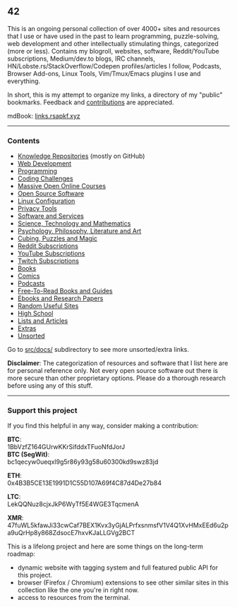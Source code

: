 ## 42

This is an ongoing personal collection of over 4000+ sites and resources that I use or have used in the past to learn programming, puzzle-solving, web development and other intellectually stimulating things, categorized (more or less). Contains my blogroll, websites, software, Reddit/YouTube subscriptions, Medium/dev.to blogs, IRC channels, HN/Lobste.rs/StackOverflow/Codepen profiles/articles I follow, Podcasts, Browser Add-ons, Linux Tools, Vim/Tmux/Emacs plugins I use and everything.

In short, this is my attempt to organize my links, a directory of my "public" bookmarks. Feedback and [contributions](CONTRIBUTING.md) are appreciated.

mdBook: [links.rsapkf.xyz](https://links.rsapkf.xyz/)

---

### Contents

- [Knowledge Repositories](src/docs/knowledge-repositories.md) (mostly on GitHub)
- [Web Development](src/docs/web-development.md)
- [Programming](src/docs/programming.md)
- [Coding Challenges](src/docs/coding-challenges.md)
- [Massive Open Online Courses](src/docs/moocs-and-courses.md)
- [Open Source Software](src/docs/open-source-software.md)
- [Linux Configuration](src/docs/linux-configuration.md)
- [Privacy Tools](src/docs/privacy-tools.md)
- [Software and Services](src/docs/software-and-services.md)
- [Science, Technology and Mathematics](src/docs/science-technology-and-mathematics.md)
- [Psychology, Philosophy, Literature and Art](src/docs/psychology-philosophy-literature-and-art.md)
- [Cubing, Puzzles and Magic](src/docs/cubing-puzzles-and-magic.md)
- [Reddit Subscriptions](src/docs/reddit.md)
- [YouTube Subscriptions](src/docs/youtube.md)
- [Twitch Subscriptions](src/docs/twitch.md)
- [Books](src/docs/books.md)
- [Comics](src/docs/comics.md)
- [Podcasts](src/docs/podcasts.md)
- [Free-To-Read Books and Guides](src/docs/free-to-read-books-and-guides.md)
- [Ebooks and Research Papers](src/docs/ebooks-and-research-papers.md)
- [Random Useful Sites](src/docs/random-useful-sites.md)
- [High School](src/docs/high-school.md)
- [Lists and Articles](src/docs/lists-and-articles.md)
- [Extras](src/docs/extras.md)
- [Unsorted](src/docs/unsorted.md)

Go to [src/docs/](https://github.com/rsapkf/42/blob/master/src/docs) subdirectory to see more unsorted/extra links.

**Disclaimer**: The categorization of resources and software that I list here are for personal reference only. Not every open source software out there is more secure than other proprietary options. Please do a thorough research before using any of this stuff.

---

### Support this project

If you find this helpful in any way, consider making a contribution:

**BTC**:<br />
1BbVzfZ164GUrwKKrSifddxTFuoNfdJorJ <br />
**BTC (SegWit)**:<br />
bc1qecyw0ueqxl9g5r86y93g58u60300kd9swz83jd

**ETH**:<br />
0x4B3B5CE13E1991D1C55D107A69f4C87d4De27b84

**LTC**:<br />
LekQQNuz8cjxJkP6WyTf5E4WGE3TqcmenA

**XMR**:<br />
47fuWL5kfawJi33cwCaf7BEX1Kvx3yGjALPrfxsnmsfV1V4Q1XvHMxEEd6u2pa9uQrHp8y868ZdsocE7hxvKJaLLGVg2BCT

This is a lifelong project and here are some things on the long-term roadmap:

- dynamic website with tagging system and full featured public API for this project.
- browser (Firefox / Chromium) extensions to see other similar sites in this collection like the one you're in right now.
- access to resources from the terminal.
